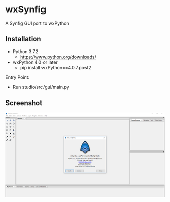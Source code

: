 wxSynfig
====================
A Synfig GUI port to wxPython


Installation
--------------
- Python 3.7.2
   - https://www.python.org/downloads/
- wxPython 4.0 or later
   - pip install wxPython==4.0.7.post2    

Entry Point:
- Run studio/src/gui/main.py

Screenshot
-----------
![screenshot](screenshot-1.PNG)
